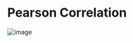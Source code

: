 # Pearson Correlation
![image](https://github.com/user-attachments/assets/78cc33fc-e4c5-4c8a-a90d-503cfce07477)
